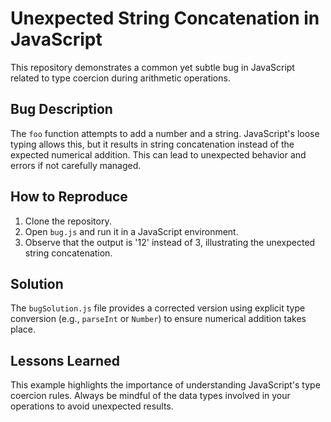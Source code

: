 # Unexpected String Concatenation in JavaScript

This repository demonstrates a common yet subtle bug in JavaScript related to type coercion during arithmetic operations.

## Bug Description
The `foo` function attempts to add a number and a string. JavaScript's loose typing allows this, but it results in string concatenation instead of the expected numerical addition. This can lead to unexpected behavior and errors if not carefully managed.

## How to Reproduce
1. Clone the repository.
2. Open `bug.js` and run it in a JavaScript environment.
3. Observe that the output is '12' instead of 3, illustrating the unexpected string concatenation.

## Solution
The `bugSolution.js` file provides a corrected version using explicit type conversion (e.g., `parseInt` or `Number`) to ensure numerical addition takes place.

## Lessons Learned
This example highlights the importance of understanding JavaScript's type coercion rules. Always be mindful of the data types involved in your operations to avoid unexpected results.